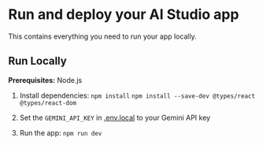 # Run and deploy your AI Studio app

This contains everything you need to run your app locally.

## Run Locally

**Prerequisites:**  Node.js


1. Install dependencies:
   `npm install`
   `npm install --save-dev @types/react @types/react-dom`

2. Set the `GEMINI_API_KEY` in [.env.local](.env.local) to your Gemini API key
3. Run the app:
   `npm run dev`
